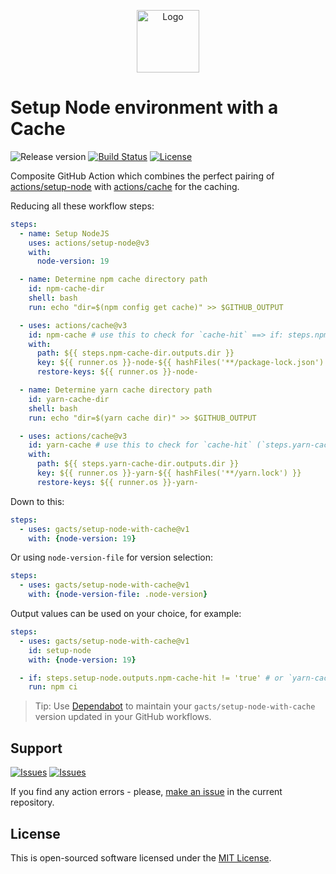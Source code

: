 <p align="center">
  <img src="https://user-images.githubusercontent.com/7326800/201543463-8ea68d4b-3eca-4b43-9b1b-e881bef75edd.png" alt="Logo" width="100" />
</p>

# Setup Node environment with a Cache

![Release version][badge_release_version]
[![Build Status][badge_build]][link_build]
[![License][badge_license]][link_license]

Composite GitHub Action which combines the perfect pairing of [actions/setup-node](https://github.com/actions/setup-node) with [actions/cache](https://github.com/actions/cache) for the caching.

Reducing all these workflow steps:

```yaml
steps:
  - name: Setup NodeJS
    uses: actions/setup-node@v3
    with:
      node-version: 19

  - name: Determine npm cache directory path
    id: npm-cache-dir
    shell: bash
    run: echo "dir=$(npm config get cache)" >> $GITHUB_OUTPUT

  - uses: actions/cache@v3
    id: npm-cache # use this to check for `cache-hit` ==> if: steps.npm-cache.outputs.cache-hit != 'true'
    with:
      path: ${{ steps.npm-cache-dir.outputs.dir }}
      key: ${{ runner.os }}-node-${{ hashFiles('**/package-lock.json') }}
      restore-keys: ${{ runner.os }}-node-

  - name: Determine yarn cache directory path
    id: yarn-cache-dir
    shell: bash
    run: echo "dir=$(yarn cache dir)" >> $GITHUB_OUTPUT

  - uses: actions/cache@v3
    id: yarn-cache # use this to check for `cache-hit` (`steps.yarn-cache.outputs.cache-hit != 'true'`)
    with:
      path: ${{ steps.yarn-cache-dir.outputs.dir }}
      key: ${{ runner.os }}-yarn-${{ hashFiles('**/yarn.lock') }}
      restore-keys: ${{ runner.os }}-yarn-
```

Down to this:

```yaml
steps:
  - uses: gacts/setup-node-with-cache@v1
    with: {node-version: 19}
```

Or using `node-version-file` for version selection:

```yaml
steps:
  - uses: gacts/setup-node-with-cache@v1
    with: {node-version-file: .node-version}
```

Output values can be used on your choice, for example:

```yaml
steps:
  - uses: gacts/setup-node-with-cache@v1
    id: setup-node
    with: {node-version: 19}

  - if: steps.setup-node.outputs.npm-cache-hit != 'true' # or `yarn-cache-hit`
    run: npm ci
```

> Tip: Use [Dependabot][use_dependabot] to maintain your `gacts/setup-node-with-cache` version updated in your GitHub workflows.

## Support

[![Issues][badge_issues]][link_issues]
[![Issues][badge_pulls]][link_pulls]

If you find any action errors - please, [make an issue][link_create_issue] in the current repository.

## License

This is open-sourced software licensed under the [MIT License][link_license].

[badge_build]:https://img.shields.io/github/actions/workflow/status/gacts/setup-node-with-cache/test.yml?branch=master&maxAge=30
[badge_release_version]:https://img.shields.io/github/release/gacts/setup-node-with-cache.svg?maxAge=30
[badge_license]:https://img.shields.io/github/license/gacts/setup-node-with-cache.svg?longCache=true
[badge_issues]:https://img.shields.io/github/issues/gacts/setup-node-with-cache.svg?maxAge=45
[badge_pulls]:https://img.shields.io/github/issues-pr/gacts/setup-node-with-cache.svg?maxAge=45

[link_build]:https://github.com/gacts/setup-node-with-cache/actions
[link_license]:https://github.com/gacts/setup-node-with-cache/blob/master/LICENSE
[link_issues]:https://github.com/gacts/setup-node-with-cache/issues
[link_create_issue]:https://github.com/gacts/setup-node-with-cache/issues/new
[link_pulls]:https://github.com/gacts/setup-node-with-cache/pulls

[use_dependabot]:https://docs.github.com/en/code-security/supply-chain-security/keeping-your-dependencies-updated-automatically/keeping-your-actions-up-to-date-with-dependabot
